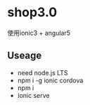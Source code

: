 # shop3.0
使用ionic3 + angular5

## Useage
* need node.js LTS
* npm i -g ionic cordova
* npm i
* ionic serve
